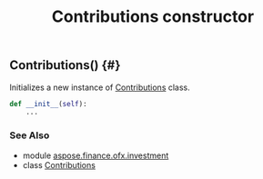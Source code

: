 ﻿---
title: Contributions constructor
second_title: Aspose.Finance for Python via .NET API References
description: 
type: docs
weight: 10
url: /python-net/aspose.finance.ofx.investment/contributions/__init__/
is_root: false
---

## Contributions() {#}

Initializes a new instance of [Contributions](/finance/python-net/aspose.finance.ofx.investment/contributions) class.



```python
def __init__(self):
    ...
```





### See Also
* module [aspose.finance.ofx.investment](../../)
* class [Contributions](/finance/python-net/aspose.finance.ofx.investment/contributions)
